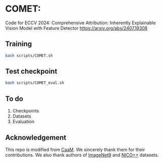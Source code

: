 
# COMET: 

Code for ECCV 2024:
Comprehensive Attribution: Inherently Explainable Vision Model with Feature Detector
https://arxiv.org/abs/2407.19308

## Training

```bash
bash scripts/COMET.sh
```
## Test checkpoint
```bash
bash scripts/COMET_eval.sh
```
## To do

1. Checkpoints
2. Datasets
3. Evaluation

## Acknowledgement
This repo is modified from [CaaM](https://github.com/Wangt-CN/CaaM). We sincerely thank them for their contributions. We also thank authors of [ImageNet9](https://github.com/MadryLab/backgrounds_challenge) and [NICO++](https://github.com/xxgege/NICO-plus) datasets.
